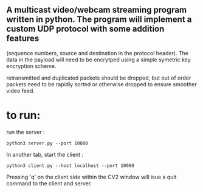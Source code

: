 ## A multicast video/webcam streaming program written in python. The program will implement a custom UDP protocol with some addition features 
(sequence numbers, source and destination in the protocol header). The data in the payload will need to be encrytped using a simple symetric key encryption scheme.

retransmitted and duplicated packets should be dropped, but out of order packets need to be rapidly sorted or otherwise dropped to ensure smoother video feed.

# to run:

run the server :

    python3 server.py --port 10080 

In another tab, start the client :

    python3 client.py --host localhost --port 10080

Pressing 'q' on the client side within the CV2 window will isue a quit command to the client and server.

